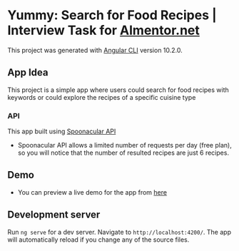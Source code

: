 # Yummy: Search for Food Recipes | Interview Task for [Almentor.net](https://about.almentor.net/home)

This project was generated with [Angular CLI](https://github.com/angular/angular-cli) version 10.2.0.
## App Idea
This project is a simple app where users could search for food recipes with keywords or could explore the recipes of a specific cuisine type

### API
This app built using [Spoonacular API](https://spoonacular.com/food-api/)
- Spoonacular API allows a limited number of requests per day (free plan), so you will notice that the number of resulted recipes are just 6 recipes. 

## Demo
- You can preview a live demo for the app from [here](https://yummy-food-recipes.netlify.app/)

## Development server

Run `ng serve` for a dev server. Navigate to `http://localhost:4200/`. The app will automatically reload if you change any of the source files.
